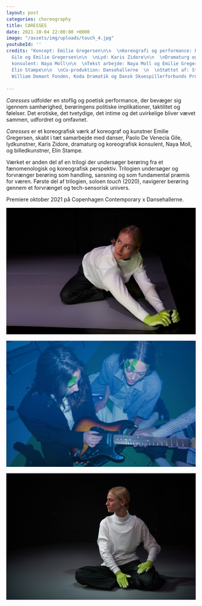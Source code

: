 ```yaml
---
layout: post
categories: choreography
title: CARESSES
date: 2021-10-04 22:00:00 +0000
image: "/assets/img/uploads/touch_4.jpg"
youtubeId: ''
credits: "Koncept: Emilie Gregersen\n\n  \nKoreografi og performance: Paolo De Venecia
  Gile og Emilie Gregersen\n\n  \nLyd: Karis Zidore\n\n  \nDramaturg og koreografisk
  konsulent: Naya Moll\n\n  \nTekst arbejde: Naya Moll og Emilie Gregersen\n\n  \nScenografi:
  Elin Stampe\n\n  \nCo-produktion: Dansehallerne  \n  \nStøttet af: Statens Kunstfond,
  William Demant Fonden, Koda Dramatik og Dansk Skuespillerforbunds Produktionsstøttemidler"

---
```

_Caresses_ udfolder en stoflig og poetisk performance, der bevæger sig igennem samhørighed, berøringens politiske implikationer, taktilitet og følelser. Det erotiske, det tvetydige, det intime og det uvirkelige bliver vævet sammen, udfordret og omfavnet.

_Caresses_ er et koreografisk værk af koreograf og kunstner Emilie Gregersen, skabt i tæt samarbejde med danser, Paolo De Venecia Gile, lydkunstner, Karis Zidore, dramaturg og koreografisk konsulent, Naya Moll, og billedkunstner, Elin Stampe.

Værket er anden del af en trilogi der undersøger berøring fra et fænomenologisk og koreografisk perspektiv. Trilogien undersøger og forvrænger berøring som handling, sansning og som fundamental præmis for væren. Første del af trilogien, soloen _touch_ (2020), navigerer berøring gennem et forvrænget og tech-sensorisk univers.

Premiere oktober 2021 på Copenhagen Contemporary x Dansehallerne.

![](/assets/img/uploads/touch_1.jpg)

![](/assets/img/uploads/something-to-hold-5.jpg)

![](/assets/img/uploads/touch_4.jpg)